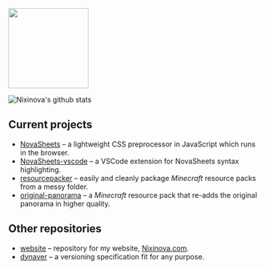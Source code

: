 <img src="https://nixinova.com/assets/images/logos/nixinova.png" height="160px">

![Nixinova's github stats](https://github-readme-stats.vercel.app/api?username=Nixinova)

## Current projects
* [NovaSheets](https://GitHub.com/Nixinova/NovaSheets) – a lightweight CSS preprocessor in JavaScript which runs in the browser.
* [NovaSheets-vscode](https://GitHub.com/Nixinova/NovaSheets-vscode) – a VSCode extension for NovaSheets syntax highlighting.
* [resourcepacker](https://GitHub.com/Nixinova/resourcepacker) – easily and cleanly package *Minecraft* resource packs from a messy folder.
* [original-panorama](https://GitHub.com/Nixinova/original-panorama) – a *Minecraft* resource pack that re-adds the original panorama in higher quality.

## Other repositories
* [website](https://GitHub.com/Nixinova/NovaSheets) – repository for my website, [Nixinova.com](https://Nixinova.com).
* [dynaver](https://GitHub.com/Nixinova/dynaver) – a versioning specification fit for any purpose.
